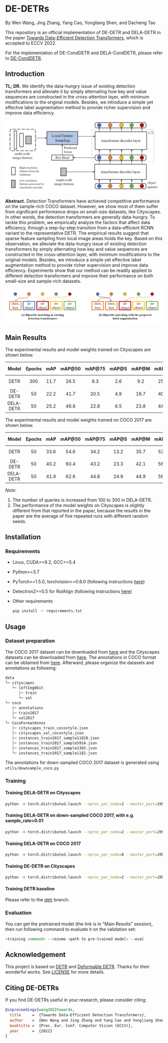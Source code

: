 # DE-DETRs

By Wen Wang, Jing Zhang, Yang Cao, Yongliang Shen, and Dacheng Tao

This repository is an official implementation of DE-DETR and DELA-DETR in the paper [Towards Data-Efficient Detection Transformers](https://arxiv.org/abs/2203.09507), which is accepted to ECCV 2022.

For the implementation of DE-CondDETR and DELA-CondDETR, please refer to [DE-CondDETR](https://github.com/encounter1997/DE-CondDETR).

## Introduction

**TL; DR.**  We identify the data-hungry issue of existing detection transformers and alleviate it by simply alternating how key and value sequences are constructed in the cross-attention layer, with minimum modifications to the original models. Besides, we introduce a simple yet effective label augmentation method to provide richer supervision and improve data efficiency.

![DE-DETR](./figs/de-detr.png)

**Abstract.**  Detection Transformers have achieved competitive performance on the sample-rich COCO dataset. However, we show most of them suffer from significant performance drops on small-size datasets, like Cityscapes. In other words, the detection transformers are generally data-hungry. To tackle this problem, we empirically analyze the factors that affect data efficiency, through a step-by-step transition from a data-efficient RCNN variant to the representative DETR. The empirical results suggest that sparse feature sampling from local image areas holds the key. Based on this observation, we alleviate the data-hungry issue of existing detection transformers by simply alternating how key and value sequences are constructed in the cross-attention layer, with minimum modifications to the original models. Besides, we introduce a simple yet effective label augmentation method to provide richer supervision and improve data efficiency. Experiments show that our method can be readily applied to different detection transformers and improve their performance on both small-size and sample-rich datasets.

![Label Augmentation](./figs/label_aug.png)

## Main Results

The experimental results and model weights trained on Cityscapes are shown below.

|       Model       | Epochs |  mAP  | mAP@50 | mAP@75 | mAP@S | mAP@M | mAP@L | Log & Model |
| :----------------: | :------: | :------: | :------: | :------: | :------: | :------: | :------: | :------: |
| DETR | 300 | 11.7 | 26.5 | 9.3 | 2.6 | 9.2 | 25.6 | [Google Drive](https://drive.google.com/drive/folders/1P1h95ZK3FB9DEDt7N045uDv7myZe4UR0?usp=sharing) |
| DE-DETR | 50 | 22.2 | 41.7 | 20.5 | 4.9 | 19.7 | 40.8 | [Google Drive](https://drive.google.com/drive/folders/1CyBraz-cjkpwYBvZ1FIfRAjpYT_ODnNf?usp=sharing) |
| DELA-DETR | 50 | 25.2 | 46.8 | 22.8 | 6.5 | 23.8 | 44.3 | [Google Drive](https://drive.google.com/drive/folders/1SpoCU01LYRAs5sLvg4VUrWA1lNm-KTS6?usp=sharing) |

The experimental results and model weights trained on COCO 2017 are shown below.

|       Model       | Epochs |  mAP  | mAP@50 | mAP@75 | mAP@S | mAP@M | mAP@L | Log & Model |
| :----------------: | :------: | :------: | :------: | :------: | :------: | :------: | :------: | :------: |
| DETR | 50 | 33.6 | 54.6 | 34.2 | 13.2 | 35.7 | 53.5 | [Google Drive](https://drive.google.com/drive/folders/1-5xHV24ZYSY2v0kKWKq3tvM8lQ1cHp0b?usp=sharing) |
| DE-DETR | 50 | 40.2 | 60.4 | 43.2 | 23.3 | 42.1 | 56.4 | [Google Drive](https://drive.google.com/drive/folders/14g4pjeGAotarT-WDMqH207s3ovKKPb3Z?usp=sharing) |
| DELA-DETR | 50 | 41.9 | 62.6 | 44.8 | 24.9 | 44.9 | 56.8 | [Google Drive](https://drive.google.com/drive/folders/1LtsTdihAOzojHsjpJmGkDmCqB0pRFCtv?usp=sharing) |

*Note:*

1. The number of queries is increased from 100 to 300 in DELA-DETR.
2. The performance of the model weights on Cityscapes is slightly different from that reported in the paper, because the results in the paper are the average of five repeated runs with different random seeds.

## Installation

### Requirements

* Linux, CUDA>=9.2, GCC>=5.4
  
* Python>=3.7
  
* PyTorch>=1.5.0, torchvision>=0.6.0 (following instructions [here](https://pytorch.org/))

* Detectron2>=0.5 for RoIAlign (following instructions [here](https://detectron2.readthedocs.io/en/latest/tutorials/install.html))

* Other requirements
    ```bash
    pip install -r requirements.txt
    ```

## Usage

### Dataset preparation

The COCO 2017 dataset can be downloaded from [here](https://cocodataset.org) and the Cityscapes datasets can be downloaded from [here](https://www.cityscapes-dataset.com/login/). The annotations in COCO format can be obtained from [here](https://drive.google.com/drive/folders/1mRrJT-CjVwNbQ6iRt4VdZguXrH9iJx9i?usp=sharing). Afterward, please organize the datasets and annotations as following:

```
data
└─ cityscapes
   └─ leftImg8bit
      |─ train
      └─ val
└─ coco
   |─ annotations
   |─ train2017
   └─ val2017
└─ CocoFormatAnnos
   |─ cityscapes_train_cocostyle.json
   |─ cityscapes_val_cocostyle.json
   |─ instances_train2017_sample11828.json
   |─ instances_train2017_sample5914.json
   |─ instances_train2017_sample2365.json
   └─ instances_train2017_sample1182.json
```

The annotations for down-sampled COCO 2017 dataset is generated using ```utils/downsample_coco.py```

### Training

#### Training DELA-DETR on Cityscapes

```bash
python -m torch.distributed.launch --nproc_per_node=2 --master_port=29501 --use_env main.py --dataset_file cityscapes --coco_path data/cityscapes --batch_size 4 --model dela-detr --repeat_label 2 --nms --num_queries 300 --wandb
```

#### Training DELA-DETR on down-sampled COCO 2017, with e.g. sample_rate=0.01

```bash
python -m torch.distributed.launch --nproc_per_node=2 --master_port=29501 --use_env main.py --dataset_file cocodown --coco_path data/coco --sample_rate 0.01 --batch_size 4 --model dela-detr --repeat_label 2 --nms --num_queries 300 --wandb
```

#### Training DELA-DETR on COCO 2017

```bash
python -m torch.distributed.launch --nproc_per_node=8 --master_port=29501 --use_env main.py --dataset_file coco --coco_path data/coco --batch_size 4 --model dela-detr --repeat_label 2 --nms --num_queries 300 --wandb
```

#### Training DE-DETR on Cityscapes

```bash
python -m torch.distributed.launch --nproc_per_node=2 --master_port=29501 --use_env main.py --dataset_file cityscapes --coco_path data/cityscapes --batch_size 4 --model de-detr --wandb
```

#### Training DETR baseline
Please refer to the [detr](https://github.com/encounter1997/DE-DETRs/tree/detr) branch.

### Evaluation

You can get the pretrained model (the link is in "Main Results" session), then run following command to evaluate it on the validation set:

```bash
<training command> --resume <path to pre-trained model> --eval
```

## Acknowledgement 

This project is based on [DETR](https://github.com/facebookresearch/detr) and [Deformable DETR](https://github.com/fundamentalvision/Deformable-DETR). Thanks for their wonderful works. See [LICENSE](./LICENSE) for more details. 


## Citing DE-DETRs
If you find DE-DETRs useful in your research, please consider citing:
```bibtex
@inproceedings{wang2022towards,
  title     =  {Towards Data-Efficient Detection Transformers},
  author    =  {Wen Wang and Jing Zhang and Yang Cao and Yongliang Shen and Dacheng Tao},
  booktitle =  {Proc. Eur. Conf. Computer Vision (ECCV)},
  year      =  {2022}
}
```
